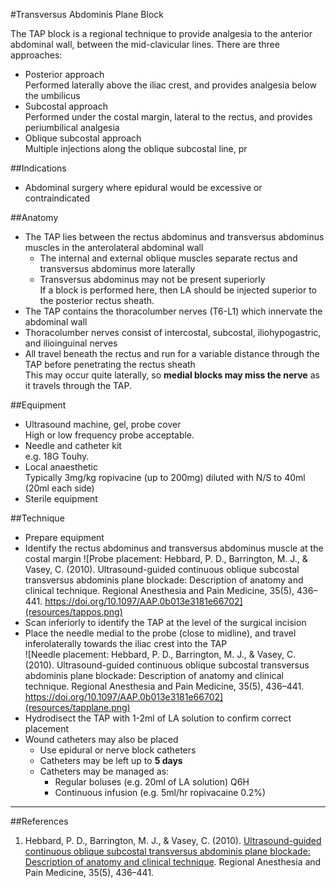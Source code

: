#Transversus Abdominis Plane Block

The TAP block is a regional technique to provide analgesia to the anterior abdominal wall, between the mid-clavicular lines. There are three approaches:
* Posterior approach  
Performed laterally above the iliac crest, and provides analgesia below the umbilicus
* Subcostal approach  
Performed under the costal margin, lateral to the rectus, and provides periumbilical analgesia
* Oblique subcostal approach  
Multiple injections along the oblique subcostal line, pr

##Indications
* Abdominal surgery where epidural would be excessive or contraindicated

##Anatomy
* The TAP lies between the rectus abdominus and transversus abdominus muscles in the anterolateral abdominal wall
	* The internal and external oblique muscles separate rectus and transversus abdominus more laterally
	* Transversus abdominus may not be present superiorly  
	If a block is performed here, then LA should be injected superior to the posterior rectus sheath.
* The TAP contains the thoracolumber nerves (T6-L1) which innervate the abdominal wall
* Thoracolumber nerves consist of intercostal, subcostal, iliohypogastric, and ilioinguinal nerves
* All travel beneath the rectus and run for a variable distance through the TAP before penetrating the rectus sheath  
This may occur quite laterally, so **medial blocks may miss the nerve** as it travels through the TAP.

##Equipment
* Ultrasound machine, gel, probe cover  
High or low frequency probe acceptable.
* Needle and catheter kit  
e.g. 18G Touhy.
* Local anaesthetic  
Typically 3mg/kg ropivacine (up to 200mg) diluted with N/S to 40ml (20ml each side)
* Sterile equipment


##Technique
* Prepare equipment
* Identify the rectus abdominus and transversus abdominus muscle at the costal margin
![Probe placement: Hebbard, P. D., Barrington, M. J., & Vasey, C. (2010). Ultrasound-guided continuous oblique subcostal transversus abdominis plane blockade: Description of anatomy and clinical technique. Regional Anesthesia and Pain Medicine, 35(5), 436–441. https://doi.org/10.1097/AAP.0b013e3181e66702](resources/tappos.png)
* Scan inferiorly to identify the TAP at the level of the surgical incision
* Place the needle medial to the probe (close to midline), and travel inferolaterally towards the iliac crest into the TAP  
![Needle placement: Hebbard, P. D., Barrington, M. J., & Vasey, C. (2010). Ultrasound-guided continuous oblique subcostal transversus abdominis plane blockade: Description of anatomy and clinical technique. Regional Anesthesia and Pain Medicine, 35(5), 436–441. https://doi.org/10.1097/AAP.0b013e3181e66702](resources/tapplane.png)
* Hydrodisect the TAP with 1-2ml of LA solution to confirm correct placement
* Wound catheters may also be placed  
	* Use epidural or nerve block catheters
	* Catheters may be left up to **5 days**
	* Catheters may be managed as:
		* Regular boluses (e.g. 20ml of LA solution) Q6H
		* Continuous infusion (e.g. 5ml/hr ropivacaine 0.2%)




---
##References
1. Hebbard, P. D., Barrington, M. J., & Vasey, C. (2010). [Ultrasound-guided continuous oblique subcostal transversus abdominis plane blockade: Description of anatomy and clinical technique](https://www.ncbi.nlm.nih.gov/pubmed/20830871). Regional Anesthesia and Pain Medicine, 35(5), 436–441.